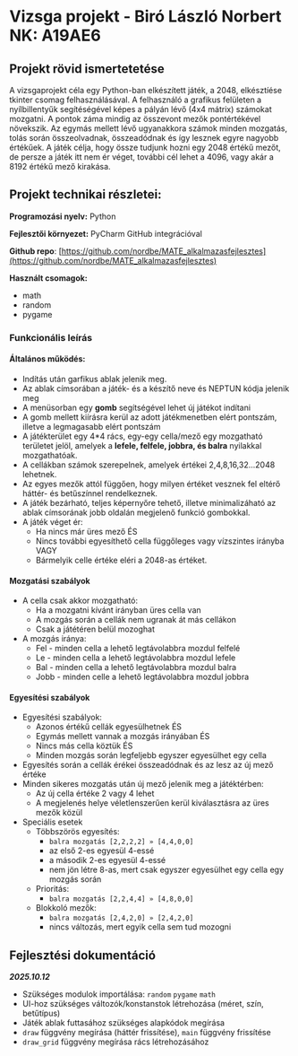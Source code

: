 # Vizsga projekt - Biró László Norbert NK: A19AE6

## Projekt rövid ismertetetése

A vizsgaprojekt céla egy Python-ban elkészített játék, a 2048, elkésztíése tkinter csomag felhasználásával. A felhasználó a grafikus felületen a nyílbillentyűk segítéségével  képes a pályán lévő (4x4 mátrix) számokat mozgatni. 
A pontok záma mindig az összevont mezők pontértékével növekszik. Az egymás mellett lévő ugyanakkora számok minden mozgatás, tolás során összeolvadnak, összeadódnak és így lesznek egyre nagyobb értékűek. A játék célja, hogy össze tudjunk hozni egy 2048 értékű mezőt, de persze a játék itt nem ér véget, további cél lehet a 4096, vagy akár a 8192 értékű mező kirakása.

## Projekt technikai részletei:
**Programozási nyelv:** Python

**Fejlesztői környezet:** PyCharm GitHub integrációval

**Github repo**: [https://github.com/nordbe/MATE_alkalmazasfejlesztes](https://github.com/nordbe/MATE_alkalmazasfejlesztes)

**Használt csomagok:** 
- math
- random
- pygame

### Funkcionális leírás

#### Általános működés:

- Indítás után garfikus ablak jelenik meg.
- Az ablak címsorában a játék- és a készítő neve és NEPTUN kódja jelenik meg
- A menüsorban egy **gomb** segítségével lehet új játékot indítani
- A gomb mellett kiírásra kerül az adott játékmenetben elért pontszám, illetve a legmagasabb elért pontszám
- A játékterület egy 4*4 rács, egy-egy cella/mező egy mozgatható területet jelöl, amelyek a **lefele, felfele, jobbra, és balra** nyilakkal mozgathatóak.
- A cellákban számok szerepelnek, amelyek értékei 2,4,8,16,32...2048 lehetnek.
- Az egyes mezők attól függően, hogy milyen értéket vesznek fel eltérő háttér- és betűszínnel rendelkeznek.
- A játék bezárható, teljes képernyőre tehető, illetve minimalizáható az ablak címsorának jobb oldalán megjelenő funkció gombokkal.
- A játék véget ér:
  - Ha nincs már üres mező ÉS
  - Nincs további egyesíthető cella függőleges vagy vízszintes irányba VAGY
  - Bármelyik celle értéke eléri a 2048-as értéket.

#### Mozgatási szabályok
- A cella csak akkor mozgatható:
  - Ha a mozgatni kívánt irányban üres cella van
  - A mozgás során a cellák nem ugranak át más cellákon
  - Csak a játétéren belül mozoghat
- A mozgás iránya:
  - Fel - minden cella a lehető legtávolabbra mozdul felfelé
  - Le - minden cella a lehető legtávolabbra mozdul lefele
  - Bal - minden cella a lehető legtávolabbra mozdul balra
  - Jobb - minden celle a lehető legtávolabbra mozdul jobbra

#### Egyesítési szabályok
- Egyesítési szabályok:
  - Azonos értékű cellák egyesülhetnek ÉS
  - Egymás mellett vannak a mozgás irányában ÉS
  - Nincs más cella köztük ÉS
  - Minden mozgás során legfeljebb egyszer egyesülhet egy cella
- Egyesítés során a cellák érékei összeadódnak és az lesz az új mező értéke
- Minden sikeres mozgatás után új mező jelenik meg a játéktérben:
  - Az új cella értéke 2 vagy 4 lehet
  - A megjelenés helye véletlenszerűen kerül kiválasztásra az üres mezők közül
- Speciális esetek
  - Többszörös egyesítés:  
    - `balra mozgatás [2,2,2,2] » [4,4,0,0]`
    - az első 2-es egyesül 4-essé
    - a második 2-es egyesül 4-essé
    - nem jön létre 8-as, mert csak egyszer egyesülhet egy cella egy mozgás során
  - Prioritás:
    - `balra mozgatás [2,2,4,4] » [4,8,0,0]`
  - Blokkoló mezők:
    - `balra mozgatás [2,4,2,0] » [2,4,2,0]`
    - nincs változás, mert egyik cella sem tud mozogni

## Fejlesztési dokumentáció
***2025.10.12***

- Szükséges modulok importálása: `random` `pygame` `math`
- UI-hoz szükséges változók/konstanstok létrehozása (méret, szín, betűtípus)
- Játék ablak futtasához szükséges alapkódok megírása
- `draw` függvény megírása (háttér frissítése), `main` függvény frissítése
- `draw_grid` függvény megírása rács létrehozásához